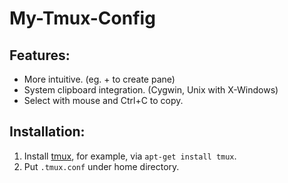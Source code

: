 # My-Tmux-Config

## Features:
- More intuitive. (eg. + to create pane)
- System clipboard integration. (Cygwin, Unix with X-Windows)
- Select with mouse and Ctrl+C to copy.

## Installation:
1. Install [tmux](https://github.com/tmux/tmux), for example, via `apt-get install tmux`.
2. Put `.tmux.conf` under home directory.
